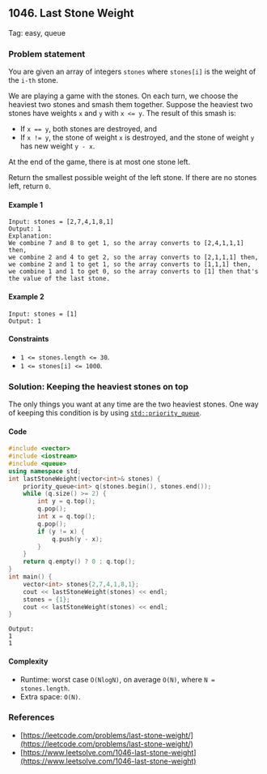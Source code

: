 ## 1046. Last Stone Weight
Tag: easy, queue

### Problem statement

You are given an array of integers `stones` where `stones[i]` is the weight of the `i-th` stone.

We are playing a game with the stones. On each turn, we choose the heaviest two stones and smash them together. Suppose the heaviest two stones have weights `x` and `y` with `x <= y`. The result of this smash is:

* If `x == y`, both stones are destroyed, and
* If `x != y`, the stone of weight `x` is destroyed, and the stone of weight `y` has new weight `y - x`.
    

At the end of the game, there is at most one stone left.

Return the smallest possible weight of the left stone. If there are no stones left, return `0`.

#### Example 1

```plaintext
Input: stones = [2,7,4,1,8,1]
Output: 1
Explanation: 
We combine 7 and 8 to get 1, so the array converts to [2,4,1,1,1] then,
we combine 2 and 4 to get 2, so the array converts to [2,1,1,1] then,
we combine 2 and 1 to get 1, so the array converts to [1,1,1] then,
we combine 1 and 1 to get 0, so the array converts to [1] then that's the value of the last stone.
```

#### Example 2

```plaintext
Input: stones = [1]
Output: 1
```

#### Constraints

* `1 <= stones.length <= 30`.
* `1 <= stones[i] <= 1000`.
    

### Solution: Keeping the heaviest stones on top

The only things you want at any time are the two heaviest stones. One way of keeping this condition is by using [`std::priority_queue`](https://en.cppreference.com/w/cpp/container/priority_queue).

#### Code

```cpp
#include <vector>
#include <iostream>
#include <queue>
using namespace std;
int lastStoneWeight(vector<int>& stones) {
    priority_queue<int> q(stones.begin(), stones.end());
    while (q.size() >= 2) {
        int y = q.top();
        q.pop();
        int x = q.top();
        q.pop();
        if (y != x) {
            q.push(y - x);
        }
    }
    return q.empty() ? 0 : q.top();    
}
int main() {
    vector<int> stones{2,7,4,1,8,1};
    cout << lastStoneWeight(stones) << endl;
    stones = {1};
    cout << lastStoneWeight(stones) << endl;
}
```

```plaintext
Output:
1
1
```

#### Complexity

* Runtime: worst case `O(NlogN)`, on average `O(N)`, where `N = stones.length`.   
* Extra space: `O(N)`.
    

### References

* [https://leetcode.com/problems/last-stone-weight/](https://leetcode.com/problems/last-stone-weight/)    
* [https://www.leetsolve.com/1046-last-stone-weight](https://www.leetsolve.com/1046-last-stone-weight)
    